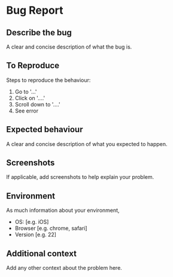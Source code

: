 # Bug Report

## Describe the bug

A clear and concise description of what the bug is.

## To Reproduce

Steps to reproduce the behaviour:

1. Go to '...'
1. Click on '....'
1. Scroll down to '....'
1. See error

## Expected behaviour

A clear and concise description of what you expected to happen.

## Screenshots

If applicable, add screenshots to help explain your problem.

## Environment

As much information about your environment,

 - OS: [e.g. iOS]
 - Browser [e.g. chrome, safari]
 - Version [e.g. 22]

## Additional context

Add any other context about the problem here.

